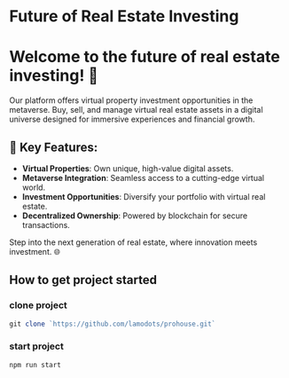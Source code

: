 # Future of Real Estate Investing

# Welcome to the future of real estate investing! 🚀

Our platform offers virtual property investment opportunities in the metaverse. Buy, sell, and manage virtual real estate assets in a digital universe designed for immersive experiences and financial growth.

## 🔑 **Key Features**:

- **Virtual Properties**: Own unique, high-value digital assets.
- **Metaverse Integration**: Seamless access to a cutting-edge virtual world.
- **Investment Opportunities**: Diversify your portfolio with virtual real estate.
- **Decentralized Ownership**: Powered by blockchain for secure transactions.

Step into the next generation of real estate, where innovation meets investment. 🌐

## How to get project started

### clone project

```js
git clone `https://github.com/lamodots/prohouse.git`

```

### start project

```js
npm run start

```
